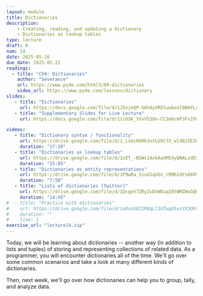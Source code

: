 ```yaml
---
layout: module
title: Dictionaries
description: 
    - Creating, reading, and updating a dictionary
    - Dictionaries as lookup tables
type: lecture
draft: 0
num: 14
date: 2025-05-16
due_date: 2025-05-22
readings:
  - title: "Ch9: Dictionaries"
    author: "Severance"
    url: https://www.py4e.com/html3/09-dictionaries
    video_url: https://www.py4e.com/lessons/dictionary
slides: 
   - title: "Dictionaries"
     url: https://docs.google.com/file/d/1J5njeQP-G6hAyVRESuwbeolOBmYLsXp6/edit?usp=docslist_api&filetype=mspresentation
   - title: "Supplementary Slides for Live Lecture"
     url: https://docs.google.com/file/d/1ilOSK_SVvV518n-CC1mkcmPJFv2FWybB/edit?usp=docslist_api&filetype=mspresentation

videos:
   - title: "Dictionary syntax / functionality"
     url: https://drive.google.com/file/d/1_LzbcROHk3xtb2OCfX_wldQJZE2CvQW2/view?usp=drivesdk
     duration: "17:20"
   - title: "Dictionaries as lookup tables"
     url: https://drive.google.com/file/d/1xET_-BSWs1AskAaXM5XyQNALzdESkWX-/view?usp=drivesdk
     duration: "15:05"
   - title: "Dictionaries as entity representations"
     url: https://drive.google.com/file/d/1P9wRa_Isud1qUUz_rRMb1dYsOX0VzBoE/view?usp=drivesdk
     duration: "7:58"
   - title: "Lists of dictionaries (Twitter)"
     url: https://drive.google.com/file/d/1QcgeV7ZRyZubhWOuqI8tWMZWxGQK_1oK/view?usp=drivesdk
     duration: "14:45"
#  - title: "Practice with dictionaries"
#    url: https://drive.google.com/file/d/1aOvzG8IZR8qLl1UTwgU5usYX3OUt8SpJ/view?usp=drivesdk
#    duration: ""
#    live: 1
exercise_url: "lecture14.zip"
---
```


Today, we will be learning about dictionaries -- another way (in addition to lists and tuples) of storing and representing collections of related data. As a programmer, you will encounter dictionaries all of the time. We'll go over some common scenarios and take a look at many different kinds of dictionaries.

Then, next week, we'll go over how dictionaries can help you to group, tally, and analyze data.
